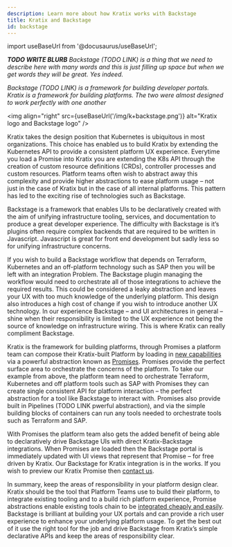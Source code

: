 ```yaml
---
description: Learn more about how Kratix works with Backstage
title: Kratix and Backstage
id: backstage
---
```


import useBaseUrl from '@docusaurus/useBaseUrl';

_**TODO WRITE BLURB** Backstage (TODO LINK) is a thing that we need to describe here with many words and this is just filling up space but when we get words they will be great. Yes indeed._

_Backstage (TODO LINK) is a framework for building developer portals. Kratix is a framework for building platforms. The two were almost designed to work perfectly with one another_

<img
align="right"
src={useBaseUrl('/img/k+backstage.png')}
alt="Kratix logo and Backstage logo"
/>

Kratix takes the design position that Kubernetes is ubiquitous in most organizations. This choice has enabled us to build Kratix by extending the Kubernetes API to provide a consistent platform UX experience. Everytime you load a Promise into Kratix you are extending the K8s API through the creation of custom resource definitions (CRDs), controller processes and custom resources. Platform teams often wish to abstract away this complexity and provide higher abstractions to ease platform usage – not just in the case of Kratix but in the case of all internal platforms. This pattern has led to the exciting rise of technologies such as Backstage.

Backstage is a framework that enables UIs to be declaratively created with the aim of unifying infrastructure tooling, services, and documentation to produce a great developer experience. The difficulty with Backstage is it’s plugins often require complex backends that are required to be written in Javascript. Javascript is great for front end development but sadly less so for unifying infrastructure concerns.

If you wish to build a Backstage workflow that depends on Terraform, Kubernetes and an off-platform technology such as SAP then you will be left with an integration Problem. The Backstage plugin managing the workflow would need to orchestrate all of those integrations to achieve the required results. This could be considered a leaky abstraction and leaves your UX with too much knowledge of the underlying platform. This design also introduces a high cost of change if you wish to introduce another UX technology. In our experience Backstage – and UI architectures in general – shine when their responsibility is limited to the UX experience not being the source of knowledge on infrastructure wiring. This is where Kratix can really compliment Backstage.

Kratix is the framework for building platforms, through Promises a platform team can compose their Kratix-built Platform by loading in [new capabilities](/marketplace) via a powerful abstraction known as [Promises](../04-promises/01-promises.md). Promises provide the perfect surface area to orchestrate the concerns of the platform. To take our example from above, the platform team need to orchestrate Terraform, Kubernetes and off platform tools such as SAP with Promises they can create single consistent API for platform interaction – the perfect abstraction for a tool like Backstage to interact with. Promises also provide built in Pipelines (TODO LINK pwerful abstraction), and via the simple building blocks of containers can run any tools needed to orchestrate tools such as Terraform and SAP.

With Promises the platform team also gets the added benefit of being able to declaratively drive Backstage UIs with direct Kratix-Backstage integrations. When Promises are loaded then the Backstage portal is immediately updated with UI views that represent that Promise – for free driven by Kratix. Our Backstage for Kratix integration is in the works. If you wish to preview our Kratix Promise then [contact us](https://www.syntasso.io/contact-us).

In summary, keep the areas of responsibility in your platform design clear. Kratix should be the tool that Platform Teams use to build their platform, to integrate existing tooling and to a build rich platform experience, Promise abstractions enable existing tools chain to be [integrated cheaply and easily](./02-kratix-and-terraform.md). Backstage is brilliant at building your UX portals and can provide a rich user experience to enhance your underlying platform usage. To get the best out of it use the right tool for the job and drive Backstage from Kratix’s simple declarative APIs and keep the areas of responsibility clear.
